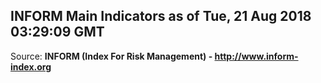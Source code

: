 ## INFORM Main Indicators as of Tue, 21 Aug 2018 03:29:09 GMT

Source: **INFORM (Index For Risk Management) - http://www.inform-index.org**